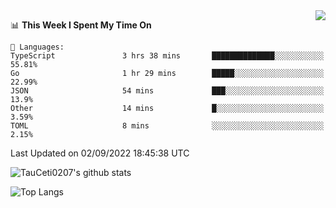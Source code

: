 <img align="right" src="https://count.getloli.com/get/@:TauCeti0207?theme=rule34">

<!--START_SECTION:waka-->
📊 **This Week I Spent My Time On** 

```text
💬 Languages: 
TypeScript               3 hrs 38 mins       ██████████████░░░░░░░░░░░   55.81% 
Go                       1 hr 29 mins        █████░░░░░░░░░░░░░░░░░░░░   22.99% 
JSON                     54 mins             ███░░░░░░░░░░░░░░░░░░░░░░   13.9% 
Other                    14 mins             █░░░░░░░░░░░░░░░░░░░░░░░░   3.59% 
TOML                     8 mins              ░░░░░░░░░░░░░░░░░░░░░░░░░   2.15%

```

 Last Updated on 02/09/2022 18:45:38 UTC

<!--END_SECTION:waka-->


![TauCeti0207's github stats](https://github-readme-stats.vercel.app/api?username=TauCeti0207&show_icons=true&theme=vue)

![Top Langs](https://github-readme-stats.vercel.app/api/top-langs/?username=TauCeti0207)
